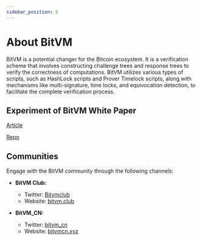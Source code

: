 ```yaml
---
sidebar_position: 5
---
```


# About BitVM

BitVM is a potential changer for the Bitcoin ecosystem. It is a verification scheme that involves constructing challenge trees and response trees to verify the correctness of computations. BitVM utilizes various types of scripts, such as HashLock scripts and Prover Timelock scripts, along with mechanisms like multi-signature, time locks, and equivocation detection, to facilitate the complete verification process. 

## Experiment of BitVM White Paper


[Article](https://bitlayerlabs.notion.site/Experiment-of-BitVM-White-Paper-ef87e719001e4e2d83765c68f1bb8443)

[Repo](https://github.com/bitlayer-org/BitVM-Research)
    
## Communities


Engage with the BitVM community through the following channels:


* **BitVM Club:**
    * Twitter: [Bitvmclub](https://twitter.com/Bitvmclub)
    * Website: [bitvm.club](https://www.bitvm.club)
    
* **BitVM_CN:**
    * Twitter: [bitvm_cn](https://twitter.com/bitvm_cn)
    * Website: [bitvmcn.xyz](https://www.bitvmcn.xyz/doc)
